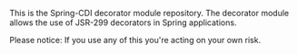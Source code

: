 This is the Spring-CDI decorator module repository.
The decorator module allows the use of JSR-299 decorators in Spring applications.

Please notice: If you use any of this you're acting on your own risk.
